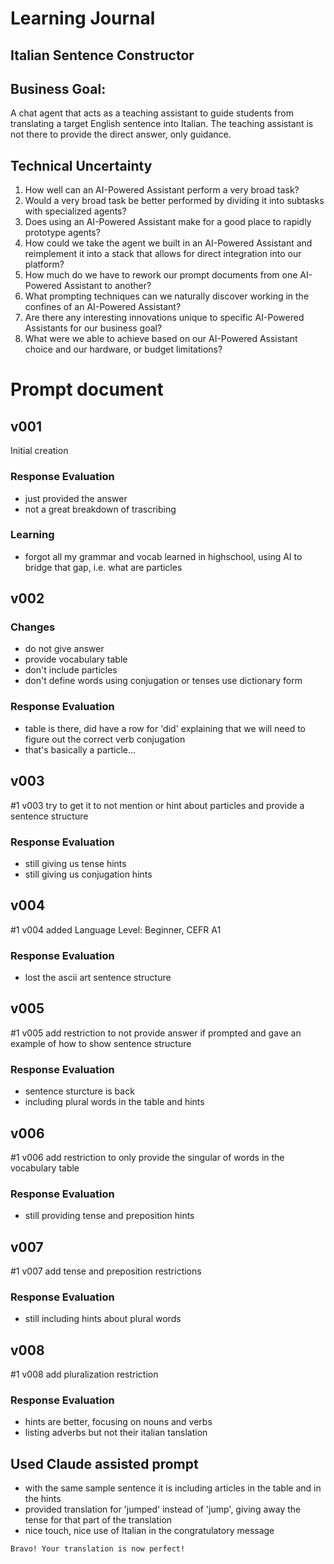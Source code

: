 # Learning Journal 
## Italian Sentence Constructor

## Business Goal: 
A chat agent that acts as a teaching assistant to guide students from translating a target English sentence into Italian. The teaching assistant is not there to provide the direct answer, only guidance.


## Technical Uncertainty
1. How well can an AI-Powered Assistant perform a very broad task?
2. Would a very broad task be better performed by dividing it into subtasks with specialized agents?
3. Does using an AI-Powered Assistant make for a good place to rapidly prototype agents?
4. How could we take the agent we built in an AI-Powered Assistant and reimplement it into a stack that allows for direct integration into our platform?	
5. How much do we have to rework our prompt documents from one AI-Powered Assistant to another?
6. What prompting techniques can we naturally discover working in the confines of an AI-Powered Assistant?
7. Are there any interesting innovations unique to specific AI-Powered Assistants for our business goal?
8. What were we able to achieve based on our AI-Powered Assistant choice and our hardware, or budget limitations?

# Prompt document
## v001
Initial creation
### Response Evaluation
- just provided the answer
- not a great breakdown of trascribing
### Learning
- forgot all my grammar and vocab learned in highschool, using AI to bridge that gap, i.e. what are particles
## v002
### Changes
- do not give answer
- provide vocabulary table
- don't include particles
- don't define words using conjugation or tenses use dictionary form
### Response Evaluation
- table is there, did have a row for 'did' explaining that we will need to figure out the correct verb conjugation
- that's basically a particle...

## v003
#1 v003 try to get it to not mention or hint about particles and provide a sentence structure
### Response Evaluation
- still giving us tense hints
- still giving us conjugation hints
## v004
#1 v004 added Language Level: Beginner, CEFR A1
### Response Evaluation
- lost the ascii art sentence structure
## v005
#1 v005 add restriction to not provide answer if prompted and gave an example of how to show sentence structure
### Response Evaluation
- sentence sturcture is back
- including plural words in the table and hints

## v006
#1 v006 add restriction to only provide the singular of words in the vocabulary table
### Response Evaluation
- still providing tense and preposition hints 

## v007
#1 v007 add tense and preposition restrictions
### Response Evaluation
- still including hints about plural words
## v008
#1 v008 add pluralization restriction
### Response Evaluation
- hints are better, focusing on nouns and verbs
- listing adverbs but not their italian tanslation

## Used Claude assisted prompt
- with the same sample sentence it is including articles in the table and in the hints
- provided translation for 'jumped' instead of 'jump', giving away the tense for that part of the translation
- nice touch, nice use of Italian in the congratulatory message
```
Bravo! Your translation is now perfect!
```